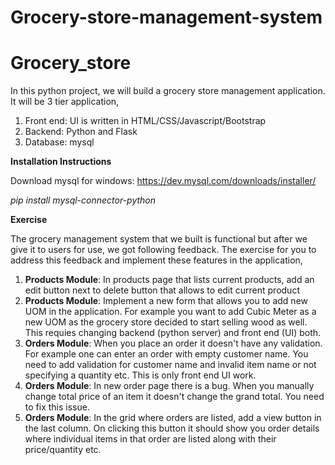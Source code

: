 # Grocery-store-management-system

# Grocery_store

In this python project, we will build a grocery store management application. It will be 3 tier application,

1. Front end: UI is written in HTML/CSS/Javascript/Bootstrap
2. Backend: Python and Flask
3. Database: mysql

**Installation Instructions**

Download mysql for windows: https://dev.mysql.com/downloads/installer/

*pip install mysql-connector-python*

**Exercise**

The grocery management system that we built is functional but after we give it to users for use, we got following feedback. The exercise for you to address this feedback and implement these features in the application,

1. **Products Module**: In products page that lists current products, add an edit button next to delete button that allows to edit current product
2. **Products Module**: Implement a new form that allows you to add new UOM in the application. For example you want to add Cubic Meter as a new UOM as the grocery store decided to start selling wood as well. This requies changing backend (python server) and front end (UI) both.
3. **Orders Module**: When you place an order it doesn't have any validation. For example one can enter an order with empty customer name. You need to add validation for customer name and invalid item name or not specifying a quantity etc. This is only front end UI work.
4. **Orders Module**: In new order page there is a bug. When you manually change total price of an item it doesn't change the grand total. You need to fix this issue.
5. **Orders Module**: In the grid where orders are listed, add a view button in the last column. On clicking this button it should show you order details where individual items in that order are listed along with their price/quantity etc.
